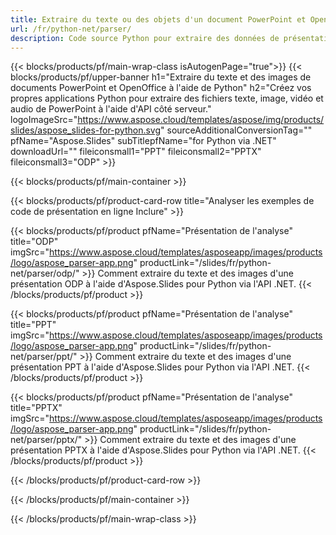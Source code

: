 ```yaml
---
title: Extraire du texte ou des objets d'un document PowerPoint et OpenOffice à l'aide de Python
url: /fr/python-net/parser/
description: Code source Python pour extraire des données de présentations PowerPoint et OpenOffice.
---
```


{{< blocks/products/pf/main-wrap-class isAutogenPage="true">}}
{{< blocks/products/pf/upper-banner h1="Extraire du texte et des images de documents PowerPoint et OpenOffice à l'aide de Python" h2="Créez vos propres applications Python pour extraire des fichiers texte, image, vidéo et audio de PowerPoint à l'aide d'API côté serveur." logoImageSrc="https://www.aspose.cloud/templates/aspose/img/products/slides/aspose_slides-for-python.svg" sourceAdditionalConversionTag="" pfName="Aspose.Slides" subTitlepfName="for Python via .NET" downloadUrl="" fileiconsmall1="PPT" fileiconsmall2="PPTX" fileiconsmall3="ODP" >}}

{{< blocks/products/pf/main-container >}}

{{< blocks/products/pf/product-card-row title="Analyser les exemples de code de présentation en ligne Inclure" >}}

{{< blocks/products/pf/product pfName="Présentation de l'analyse" title="ODP" imgSrc="https://www.aspose.cloud/templates/asposeapp/images/products/logo/aspose_parser-app.png" productLink="/slides/fr/python-net/parser/odp/" >}}
Comment extraire du texte et des images d'une présentation ODP à l'aide d'Aspose.Slides pour Python via l'API .NET.
{{< /blocks/products/pf/product >}}

{{< blocks/products/pf/product pfName="Présentation de l'analyse" title="PPT" imgSrc="https://www.aspose.cloud/templates/asposeapp/images/products/logo/aspose_parser-app.png" productLink="/slides/fr/python-net/parser/ppt/" >}}
Comment extraire du texte et des images d'une présentation PPT à l'aide d'Aspose.Slides pour Python via l'API .NET.
{{< /blocks/products/pf/product >}}

{{< blocks/products/pf/product pfName="Présentation de l'analyse" title="PPTX" imgSrc="https://www.aspose.cloud/templates/asposeapp/images/products/logo/aspose_parser-app.png" productLink="/slides/fr/python-net/parser/pptx/" >}}
Comment extraire du texte et des images d'une présentation PPTX à l'aide d'Aspose.Slides pour Python via l'API .NET.
{{< /blocks/products/pf/product >}}



{{< /blocks/products/pf/product-card-row >}}

{{< /blocks/products/pf/main-container >}}
    
{{< /blocks/products/pf/main-wrap-class >}}